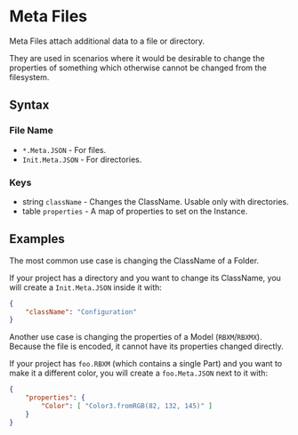 # Meta Files
Meta Files attach additional data to a file or directory.

They are used in scenarios where it would be desirable to change the properties of something which otherwise cannot be changed from the filesystem.

## Syntax

### File Name
- `*.Meta.JSON` - For files.
- `Init.Meta.JSON` - For directories.

### Keys
- string `className` - Changes the ClassName. Usable only with directories.
- table `properties` - A map of properties to set on the Instance.

## Examples
The most common use case is changing the ClassName of a Folder.

If your project has a directory and you want to change its ClassName, you will create a `Init.Meta.JSON` inside it with:
```json
{
	"className": "Configuration"
}
```

Another use case is changing the properties of a Model (`RBXM`/`RBXMX`). Because the file is encoded, it cannot have its properties changed directly.

If your project has `foo.RBXM` (which contains a single Part) and you want to make it a different color, you will create a `foo.Meta.JSON` next to it with:
```json
{
	"properties": {
		"Color": [ "Color3.fromRGB(82, 132, 145)" ]
	}
}
```
